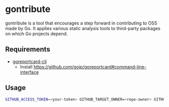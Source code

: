 # gontribute

gontribute is a tool that encourages a step forward in contributing to OSS made by Go. It applies various static analysis tools to third-party packages on which Go projects depend.

## Requirements

- [goreportcard-cli](https://github.com/gojp/goreportcard/tree/master/cmd/goreportcard-cli) 
  - Install https://github.com/gojp/goreportcard#command-line-interface

## Usage

```bash
GITHUB_ACCESS_TOKEN=<your-token> GITHUB_TARGET_OWNER=<repo-owner> GITHUB_TARGET_REPO=<repo-name> go run main.go
```
